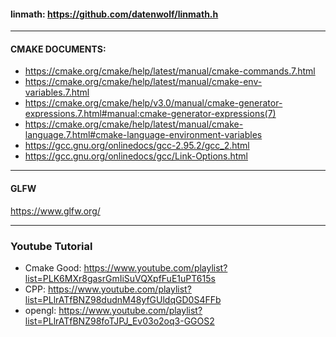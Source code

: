#### linmath: https://github.com/datenwolf/linmath.h
---


#### CMAKE DOCUMENTS: 
- https://cmake.org/cmake/help/latest/manual/cmake-commands.7.html
- https://cmake.org/cmake/help/latest/manual/cmake-env-variables.7.html
- https://cmake.org/cmake/help/v3.0/manual/cmake-generator-expressions.7.html#manual:cmake-generator-expressions(7)
- https://cmake.org/cmake/help/latest/manual/cmake-language.7.html#cmake-language-environment-variables
- https://gcc.gnu.org/onlinedocs/gcc-2.95.2/gcc_2.html
- https://gcc.gnu.org/onlinedocs/gcc/Link-Options.html

--- 

#### GLFW 
https://www.glfw.org/

---

### Youtube Tutorial 
- Cmake Good: https://www.youtube.com/playlist?list=PLK6MXr8gasrGmIiSuVQXpfFuE1uPT615s
- CPP: https://www.youtube.com/playlist?list=PLlrATfBNZ98dudnM48yfGUldqGD0S4FFb
- opengl: https://www.youtube.com/playlist?list=PLlrATfBNZ98foTJPJ_Ev03o2oq3-GGOS2






